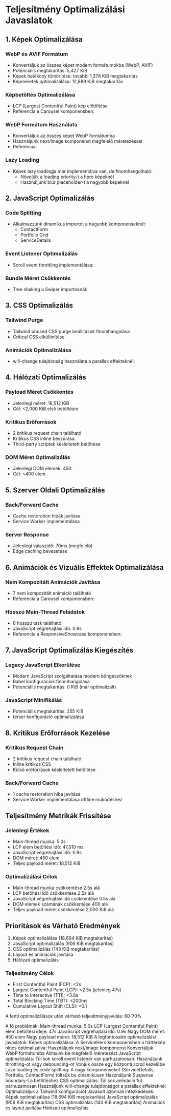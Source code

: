 # Teljesítmény Optimalizálási Javaslatok

## 1. Képek Optimalizálása

### WebP és AVIF Formátum

- Konvertáljuk az összes képet modern formátumokba (WebP, AVIF)
- Potenciális megtakarítás: 5,427 KiB
- Képek hatékony tömörítése: további 1,378 KiB megtakarítás
- Képméretek optimalizálása: 12,889 KiB megtakarítás

### Képbetöltés Optimalizálása

- LCP (Largest Contentful Paint) kép előtöltése
- Referencia a Carousel komponensben:

### WebP Formátum Használata

- Konvertáljuk az összes képet WebP formátumba
- Használjunk next/image komponenst megfelelő méretezéssel
- Referencia:

### Lazy Loading

- Képek lazy loadingja már implementálva van, de finomhangolható:
  - Növeljük a loading priority-t a hero képeknél
  - Használjunk blur placeholder-t a nagyobb képeknél

## 2. JavaScript Optimalizálás

### Code Splitting

- Alkalmazzunk dinamikus importot a nagyobb komponenseknél:
  - ContactForm
  - Portfolio Grid
  - ServiceDetails

### Event Listener Optimalizálás

- Scroll event throttling implementálása:

### Bundle Méret Csökkentés

- Tree shaking a Swiper importoknál:

## 3. CSS Optimalizálás

### Tailwind Purge

- Tailwind unused CSS purge beállítások finomhangolása
- Critical CSS elkülönítése

### Animációk Optimalizálása

- will-change tulajdonság használata a parallax effekteknél:

## 4. Hálózati Optimalizálás

### Payload Méret Csökkentés

- Jelenlegi méret: 18,512 KiB
- Cél: <2,000 KiB első betöltésre

### Kritikus Erőforrások

- 2 kritikus request chain található
- Kritikus CSS inline beszúrása
- Third-party scriptek késleltetett betöltése

### DOM Méret Optimalizálás

- Jelenlegi DOM elemek: 450
- Cél: <400 elem

## 5. Szerver Oldali Optimalizálás

### Back/Forward Cache

- Cache restoration hibák javítása
- Service Worker implementálása

### Server Response

- Jelenlegi válaszidő: 70ms (megfelelő)
- Edge caching bevezetése

## 6. Animációk és Vizuális Effektek Optimalizálása

### Nem Kompozitált Animációk Javítása

- 7 nem kompozitált animáció található
- Referencia a Carousel komponensben:

### Hosszú Main-Thread Feladatok

- 8 hosszú task található
- JavaScript végrehajtási idő: 0.9s
- Referencia a ResponsiveShowcase komponensben:

## 7. JavaScript Optimalizálás Kiegészítés

### Legacy JavaScript Elkerülése

- Modern JavaScript szolgáltatása modern böngészőknek
- Babel konfigurációk finomhangolása
- Potenciális megtakarítás: 0 KiB (már optimalizált)

### JavaScript Minifikálás

- Potenciális megtakarítás: 255 KiB
- terser konfiguráció optimalizálása

## 8. Kritikus Erőforrások Kezelése

### Kritikus Request Chain

- 2 kritikus request chain található
- Inline kritikus CSS
- Külső erőforrások késleltetett betöltése

### Back/Forward Cache

- 1 cache restoration hiba javítása
- Service Worker implementálása offline működéshez

## Teljesítmény Metrikák Frissítése

### Jelenlegi Értékek

- Main-thread munka: 5.0s
- LCP elem betöltési idő: 47,010 ms
- JavaScript végrehajtási idő: 0.9s
- DOM méret: 450 elem
- Teljes payload méret: 18,512 KiB

### Optimalizálási Célok

- Main-thread munka csökkentése 2.5s alá
- LCP betöltési idő csökkentése 2.5s alá
- JavaScript végrehajtási idő csökkentése 0.5s alá
- DOM elemek számának csökkentése 400 alá
- Teljes payload méret csökkentése 2,000 KiB alá

## Prioritások és Várható Eredmények

1. Képek optimalizálása (18,694 KiB megtakarítás)
2. JavaScript optimalizálás (906 KiB megtakarítás)
3. CSS optimalizálás (143 KiB megtakarítás)
4. Layout és animációk javítása
5. Hálózati optimalizálás

### Teljesítmény Célok

- First Contentful Paint (FCP): <2s
- Largest Contentful Paint (LCP): <2.5s (jelenleg 47s)
- Time to Interactive (TTI): <3.8s
- Total Blocking Time (TBT): <200ms
- Cumulative Layout Shift (CLS): <0.1

A fenti optimalizálások után várható teljesítményjavulás: 60-70%

A fő problémák:
Main-thread munka: 5.0s
LCP (Largest Contentful Paint) elem betöltési ideje: 47s
JavaScript végrehajtási idő: 0.9s
Nagy DOM méret: 450 elem
Nagy payload méret: 18,512 KiB
A legfontosabb optimalizálási javaslatok:
Képek optimalizálása:
A ServiceHero komponensben a háttérkép nincs optimalizálva:
Használjunk next/image komponenst
Konvertáljuk WebP formátumba
Állítsunk be megfelelő méretezést
JavaScript optimalizálás:
Túl sok scroll event listener van párhuzamosan:
Használjunk throttling-ot vagy debouncing-ot
Vonjuk össze egy központi scroll kezelőbe
Lazy loading és code splitting:
A nagy komponenseket (ServiceDetails, Portfolio, ContactForm) töltsük be dinamikusan
Használjunk Suspense boundary-t a betöltéshez
CSS optimalizálás:
Túl sok animáció fut párhuzamosan
Használjunk will-change tulajdonságot a parallax effekteknél
Optimalizáljuk a Tailwind konfigurációt
Javasolt azonnali intézkedések:
Képek optimalizálása (18,694 KiB megtakarítás)
JavaScript optimalizálás (906 KiB megtakarítás)
CSS optimalizálás (143 KiB megtakarítás)
Animációk és layout javítása
Hálózati optimalizálás
